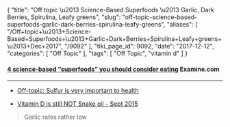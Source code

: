 {
    "title": "Off topic \u2013 Science-Based Superfoods \u2013 Garlic, Dark Berries, Spirulina, Leafy greens",
    "slug": "off-topic-science-based-superfoods-garlic-dark-berries-spirulina-leafy-greens",
    "aliases": [
        "/Off+topic+\u2013+Science-Based+Superfoods+\u2013+Garlic+Dark+Berries+Spirulina+Leafy+greens+\u2013+Dec+2017",
        "/9092"
    ],
    "tiki_page_id": 9092,
    "date": "2017-12-12",
    "categories": [
        "Off Topic"
    ],
    "tags": [
        "Off Topic",
        "vitamin d"
    ]
}


#### [4 science-based “superfoods” you should consider eating](https://examine.com/nutrition/4-science-based-superfoods-you-should-be-eating/) Examine.com

---

* [Off-topic: Sulfur is very important to health](/posts/off-topic-sulfur-is-very-important-to-health)

* [Vitamin D is still NOT Snake oil - Sept 2015](/posts/vitamin-d-is-still-not-snake-oil)

> Garlic rates rather low